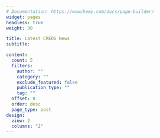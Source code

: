 ```yaml
---
# Documentation: https://wowchemy.com/docs/page-builder/
widget: pages
headless: true
weight: 30

title: Latest CREDS News
subtitle:

content:
  count: 5
  filters:
    author: ""
    category: ""
    exclude_featured: false
    publication_type: ""
    tag: ""
  offset: 0
  order: desc
  page_type: post
design:
  view: 2
  columns: "2"
---
```


